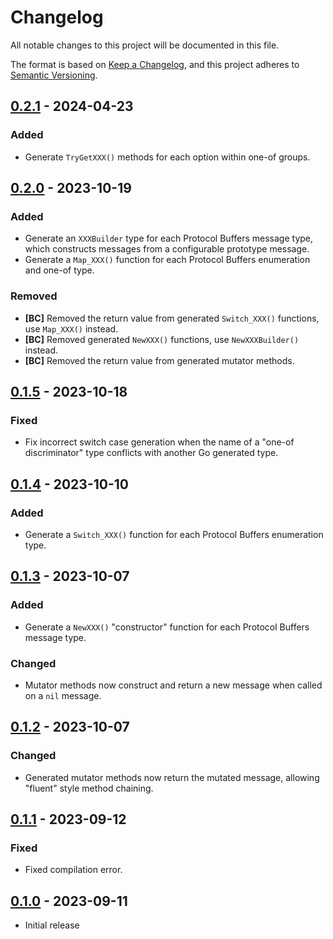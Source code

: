# Changelog

All notable changes to this project will be documented in this file.

The format is based on [Keep a Changelog], and this project adheres to
[Semantic Versioning].

<!-- references -->

[Keep a Changelog]: https://keepachangelog.com/en/1.0.0/
[Semantic Versioning]: https://semver.org/spec/v2.0.0.html

## [0.2.1] - 2024-04-23

### Added

- Generate `TryGetXXX()` methods for each option within one-of groups.

## [0.2.0] - 2023-10-19

### Added

- Generate an `XXXBuilder` type for each Protocol Buffers message type, which
  constructs messages from a configurable prototype message.
- Generate a `Map_XXX()` function for each Protocol Buffers enumeration and
  one-of type.

### Removed

- **[BC]** Removed the return value from generated `Switch_XXX()` functions, use `Map_XXX()` instead.
- **[BC]** Removed generated `NewXXX()` functions, use `NewXXXBuilder()` instead.
- **[BC]** Removed the return value from generated mutator methods.

## [0.1.5] - 2023-10-18

### Fixed

- Fix incorrect switch case generation when the name of a "one-of discriminator"
  type conflicts with another Go generated type.

## [0.1.4] - 2023-10-10

### Added

- Generate a `Switch_XXX()` function for each Protocol Buffers enumeration type.

## [0.1.3] - 2023-10-07

### Added

- Generate a `NewXXX()` "constructor" function for each Protocol Buffers message
  type.

### Changed

- Mutator methods now construct and return a new message when called on a `nil`
  message.

## [0.1.2] - 2023-10-07

### Changed

- Generated mutator methods now return the mutated message, allowing "fluent"
  style method chaining.

## [0.1.1] - 2023-09-12

### Fixed

- Fixed compilation error.

## [0.1.0] - 2023-09-11

- Initial release

<!-- references -->

[unreleased]: https://github.com/dogmatiq/primo
[0.1.0]: https://github.com/dogmatiq/primo/releases/tag/v0.1.0
[0.1.1]: https://github.com/dogmatiq/primo/releases/tag/v0.1.1
[0.1.2]: https://github.com/dogmatiq/primo/releases/tag/v0.1.2
[0.1.3]: https://github.com/dogmatiq/primo/releases/tag/v0.1.3
[0.1.4]: https://github.com/dogmatiq/primo/releases/tag/v0.1.4
[0.1.5]: https://github.com/dogmatiq/primo/releases/tag/v0.1.5
[0.2.0]: https://github.com/dogmatiq/primo/releases/tag/v0.2.0
[0.2.1]: https://github.com/dogmatiq/primo/releases/tag/v0.2.1

<!-- version template
## [0.0.1] - YYYY-MM-DD

### Added
### Changed
### Deprecated
### Removed
### Fixed
### Security
-->
